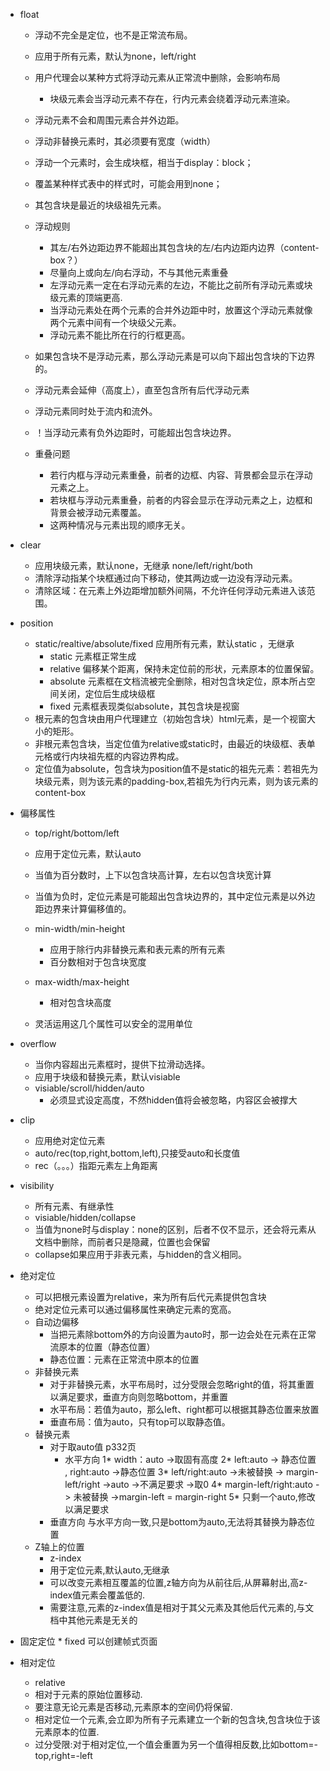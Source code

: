 *   float
    * 浮动不完全是定位，也不是正常流布局。
    * 应用于所有元素，默认为none，left/right
    * 用户代理会以某种方式将浮动元素从正常流中删除，会影响布局
        * 块级元素会当浮动元素不存在，行内元素会绕着浮动元素渲染。
    * 浮动元素不会和周围元素合并外边距。
    * 浮动非替换元素时，其必须要有宽度（width）
    * 浮动一个元素时，会生成块框，相当于display：block；
    * 覆盖某种样式表中的样式时，可能会用到none；
    * 其包含块是最近的块级祖先元素。

    * 浮动规则
        *   其左/右外边距边界不能超出其包含块的左/右内边距内边界（content-box？）
        *  尽量向上或向左/向右浮动，不与其他元素重叠
        *   左浮动元素一定在右浮动元素的左边，不能比之前所有浮动元素或块级元素的顶端更高.
        *   当浮动元素处在两个元素的合并外边距中时，放置这个浮动元素就像两个元素中间有一个块级父元素。
        *   浮动元素不能比所在行的行框更高。

    *   如果包含块不是浮动元素，那么浮动元素是可以向下超出包含块的下边界的。
    *   浮动元素会延伸（高度上），直至包含所有后代浮动元素
    *   浮动元素同时处于流内和流外。
    * ！当浮动元素有负外边距时，可能超出包含块边界。

    *   重叠问题
        *   若行内框与浮动元素重叠，前者的边框、内容、背景都会显示在浮动元素之上。
        *   若块框与浮动元素重叠，前者的内容会显示在浮动元素之上，边框和背景会被浮动元素覆盖。
        *  这两种情况与元素出现的顺序无关。
    
*   clear
    * 应用块级元素，默认none，无继承   none/left/right/both
    * 清除浮动指某个块框通过向下移动，使其两边或一边没有浮动元素。
    * 清除区域：在元素上外边距增加额外间隔，不允许任何浮动元素进入该范围。

*   position
    * static/realtive/absolute/fixed  应用所有元素，默认static ，无继承
        * static 元素框正常生成
        * relative  偏移某个距离，保持未定位前的形状，元素原本的位置保留。
        * absolute  元素框在文档流被完全删除，相对包含块定位，原本所占空间关闭，定位后生成块级框
        * fixed  元素框表现类似absolute，其包含块是视窗
    *   根元素的包含块由用户代理建立（初始包含块）html元素，是一个视窗大小的矩形。
    *   非根元素包含块，当定位值为relative或static时，由最近的块级框、表单元格或行内块祖先框的内容边界构成。
    *   定位值为absolute，包含块为position值不是static的祖先元素：若祖先为块级元素，则为该元素的padding-box,若祖先为行内元素，则为该元素的        content-box
     
*  偏移属性
    * top/right/bottom/left
    * 应用于定位元素，默认auto
    * 当值为百分数时，上下以包含块高计算，左右以包含块宽计算
    * 当值为负时，定位元素是可能超出包含块边界的，其中定位元素是以外边距边界来计算偏移值的。

    *  min-width/min-height
        * 应用于除行内非替换元素和表元素的所有元素
        * 百分数相对于包含块宽度
    * max-width/max-height
        * 相对包含块高度
   * 灵活运用这几个属性可以安全的混用单位

*   overflow
    * 当你内容超出元素框时，提供下拉滑动选择。
    * 应用于块级和替换元素，默认visiable
    * visiable/scroll/hidden/auto
        * 必须显式设定高度，不然hidden值将会被忽略，内容区会被撑大

*   clip
    * 应用绝对定位元素
    * auto/rec(top,right,bottom,left),只接受auto和长度值
    * rec（。。。）指距元素左上角距离

*   visibility
    * 所有元素、有继承性
    * visiable/hidden/collapse
    * 当值为none时与display：none的区别，后者不仅不显示，还会将元素从文档中删除，而前者只是隐藏，位置也会保留
    * collapse如果应用于非表元素，与hidden的含义相同。

*   绝对定位
    * 可以把根元素设置为relative，来为所有后代元素提供包含块
    * 绝对定位元素可以通过偏移属性来确定元素的宽高。
    * 自动边偏移
        * 当把元素除bottom外的方向设置为auto时，那一边会处在元素在正常流原本的位置（静态位置）
        * 静态位置：元素在正常流中原本的位置
    * 非替换元素
        * 对于非替换元素，水平布局时，过分受限会忽略right的值，将其重置以满足要求，垂直方向则忽略bottom，并重置
        * 水平布局：若值为auto，那么left、right都可以根据其静态位置来放置
        * 垂直布局：值为auto，只有top可以取静态值。
    * 替换元素
        * 对于取auto值 p332页
          * 水平方向
            1* width：auto ->取固有高度
            2* left:auto -> 静态位置  , right:auto ->静态位置
            3* left/right:auto ->未被替换 -> margin-left/right ->auto ->不满足要求 ->取0
            4* margin-left/right:auto -> 未被替换 ->margin-left = margin-right
            5* 只剩一个auto,修改以满足要求
         * 垂直方向
            与水平方向一致,只是bottom为auto,无法将其替换为静态位置
    * Z轴上的位置
        * z-index
        * 用于定位元素,默认auto,无继承
        * 可以改变元素相互覆盖的位置,z轴方向为从前往后,从屏幕射出,高z-index值元素会覆盖低的.
        * 需要注意,元素的z-index值是相对于其父元素及其他后代元素的,与文档中其他元素是无关的
    
*   固定定位
        * fixed 可以创建帧式页面

*   相对定位
    * relative
    * 相对于元素的原始位置移动.
    * 要注意无论元素是否移动,元素原本的空间仍将保留.
    * 相对定位一个元素,会立即为所有子元素建立一个新的包含块,包含块位于该元素原本的位置.
    * 过分受限:对于相对定位,一个值会重置为另一个值得相反数,比如bottom=-top,right=-left




